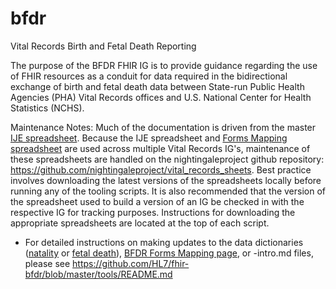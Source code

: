# bfdr
Vital Records Birth and Fetal Death Reporting

The purpose of the BFDR FHIR IG is to provide guidance regarding the use of FHIR resources as a conduit for data required in the bidirectional exchange of birth and fetal death data between State-run Public Health Agencies (PHA) Vital Records offices and U.S. National Center for Health Statistics (NCHS).

Maintenance Notes:
Much of the documentation is driven from the master [IJE spreadsheet](https://github.com/nightingaleproject/vital_records_sheets/blob/main/IJE_File_Layouts_and_FHIR_Mapping_24-06-21.csv).  Because the IJE spreadsheet and [Forms Mapping spreadsheet](https://github.com/nightingaleproject/vital_records_sheets/blob/master/Forms_Mapping.csv) are used across multiple Vital Records IG's, maintenance of these spreadsheets are handled on the nightingaleproject github repository: https://github.com/nightingaleproject/vital_records_sheets. Best practice involves downloading the latest versions of the spreadsheets locally before running any of the tooling scripts. It is also recommended that the version of the spreadsheet used to build a version of an IG be checked in with the respective IG for tracking purposes. Instructions for downloading the appropriate spreadsheets are located at the top of each script. 
 - For detailed instructions on making updates to the data dictionaries ([natality](https://build.fhir.org/ig/HL7/fhir-bfdr/ije_mapping_natality.html) or [fetal death](https://build.fhir.org/ig/HL7/fhir-bfdr/ije_mapping_fetalDeath.html)), [BFDR Forms Mapping page](https://build.fhir.org/ig/HL7/fhir-bfdr/vital_records_form_mapping.html), or <profile>-intro.md files, please see https://github.com/HL7/fhir-bfdr/blob/master/tools/README.md 